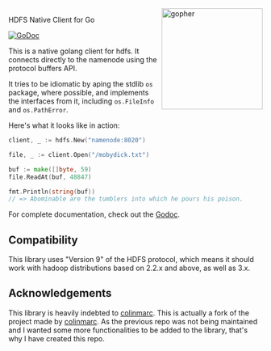 <img src="docs/gopher.png" alt="gopher" align="right" width="200"/>

HDFS Native Client for Go

[![GoDoc](https://godoc.org/github.com/LoneWolf38/gohdfs/web?status.svg)](https://godoc.org/github.com/LoneWolf38/gohdfs) 

This is a native golang client for hdfs. It connects directly to the namenode using
the protocol buffers API.

It tries to be idiomatic by aping the stdlib `os` package, where possible, and
implements the interfaces from it, including `os.FileInfo` and `os.PathError`.

Here's what it looks like in action:

```go
client, _ := hdfs.New("namenode:8020")

file, _ := client.Open("/mobydick.txt")

buf := make([]byte, 59)
file.ReadAt(buf, 48847)

fmt.Println(string(buf))
// => Abominable are the tumblers into which he pours his poison.
```

For complete documentation, check out the [Godoc][1].

Compatibility
-------------

This library uses "Version 9" of the HDFS protocol, which means it should work
with hadoop distributions based on 2.2.x and above, as well as 3.x.

Acknowledgements
----------------

This library is heavily indebted to [colinmarc][3]. This is actually a fork of the project made by [colinmarc][5]. As the previous repo was not being maintained and I wanted some more functionalities to be added to the library, that's why I have created this repo.

[1]: https://godoc.org/github.com/LoneWolf38/gohdfs
[2]: https://golang.org/doc/install
[3]: https://github.com/spotify/snakebite
[4]: https://github.com/colinmarc/hdfs
[5]: https://github.com/colinmarc

